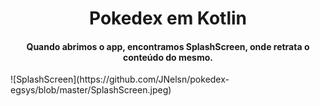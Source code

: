 <h1 align="center"> Pokedex em Kotlin </h1>
<h4 align="center"> Quando abrimos o app, encontramos SplashScreen, onde retrata o conteúdo do mesmo. </h4>
![SplashScreen](https://github.com/JNelsn/pokedex-egsys/blob/master/SplashScreen.jpeg)

